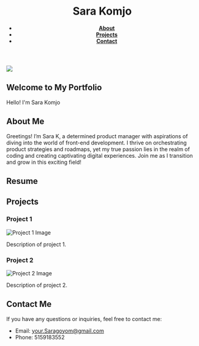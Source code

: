 
<html lang="en">
    <head>
     <meta charset="utf-8">
     <meta name="viewport" content="width=device-width, initial-scale=1.0">
     <title>Sara Komjo Portfolio</title>
     <link rel="stylesheet" href="dog.css">
        </head>
        <body>
<header>
    <div class="container">
        <h1>Sara Komjo</h1>
        <nav>
            <ul>
                <li><a href="#ABOUT"><b>About</b></a></li>
                <li><a href="#PROJECTS"><b>Projects</b></a></li>
                <li><a href="#HOW TO FIND ME"><b>Contact</b></a></li>
            </ul>
        </nav>
    </div>
</header>
<main>
    <section id="pic">
        <div class="container">
            <div class="intro-content">
                <div class="intro-image">
                    <img  href='https://postimg.cc/Th1pVLjq' target='_blank' src='https://i.postimg.cc/Th1pVLjq/IMG-4820.jpg'>
                </div>
                <div class="intro-text">
                    <h2>Welcome to My Portfolio</h2>
                    <p>Hello! I'm Sara Komjo</p>
                </div>
            </div>
        </div>
    </section>
    <section id="About">
        <div class="container">
            <h2>About Me</h2>
            <p>Greetings! I’m Sara K, a determined product manager with aspirations of diving into the world of front-end development. I
                thrive on orchestrating product strategies and roadmaps, yet my true passion lies in the realm of coding and creating
                captivating digital experiences. Join me as I transition and grow in this exciting field!</p>
        </div>
    </section>
    <section id="resume">
        <h2>Resume</h2>
        <div class="container">
             </section>  
    <section id="Projects">
    <div class="container">
        <h2>Projects</h2>
        <div class="project">
            <h3>Project 1</h3>
            <img src="https://example.com/project1.jpg" alt="Project 1 Image">
            <p>Description of project 1.</p>
        </div>
        <div class="project">
            <h3>Project 2</h3>
            <img src="https://example.com/project2.jpg" alt="Project 2 Image">
            <p>Description of project 2.</p>
        </div>
    </div>


 
</main>
        </body>
        <footer>
   <section id="Contact">
    <div class="container">
        <h2>Contact Me</h2>
        <p>If you have any questions or inquiries, feel free to contact me:</p>
        <ul>
            <li>Email: <a href="mailto:your.Saragoyom@gmail.com">your.Saragoyom@gmail.com</a></li>
            <li>Phone: 5159183552</li>
        </ul>
    </div>
    </section>
        </footer>
</html>